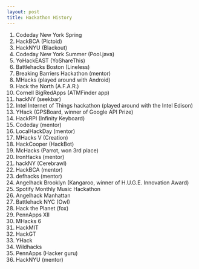 ```yaml
---
layout: post
title: Hackathon History
---
```


1. Codeday New York Spring
2. HackBCA (Pictoid)
3. HackNYU (Blackout)
4. Codeday New York Summer (Pool.java)
5. YoHackEAST (YoShareThis)
6. Battlehacks Boston (Lineless)
7. Breaking Barriers Hackathon (mentor)
8. MHacks (played around with Android)
9. Hack the North (A.F.A.R.)
10. Cornell BigRedApps (ATMFinder app)
11. hackNY (seekbar)
12. Intel Internet of Things hackathon (played around with the Intel Edison)
13. YHack (GPSBoard, winner of Google API Prize)
14. HackRPI (Infinity Keyboard)
15. Codeday (mentor)
16. LocalHackDay (mentor)
17. MHacks V (Creation)
18. HackCooper (HackBot)
19. McHacks (Parrot, won 3rd place)
20. IronHacks (mentor)
21. hackNY (Cerebrawl)
22. HackBCA (mentor)
23. defhacks (mentor)
24. Angelhack Brooklyn (Kangaroo, winner of H.U.G.E. Innovation Award)
25. Spotify Monthly Music Hackathon
26. Angelhack Manhattan
27. Battlehack NYC (Owl)
28. Hack the Planet (fox)
29. PennApps XII
30.	MHacks 6
31.	HackMIT
32.	HackGT
33.	YHack
34.	Wildhacks
35. PennApps (Hacker guru)
36. HackNYU (mentor)